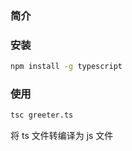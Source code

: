 ### 简介

### 安装
```bash
npm install -g typescript
```

### 使用
```bash
tsc greeter.ts
```
将 ts 文件转编译为 js 文件